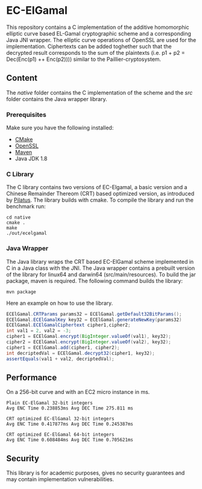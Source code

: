 # EC-ElGamal

This repository contains a C implementation of the additive homomorphic elliptic curve based EL-Gamal cryptographic scheme and a corresponding Java JNI wrapper. The elliptic curve operations of OpenSSL are used for the implementation.
Ciphertexts can be added toghether such that the decrypted result corresponds to the sum of the plaintexts (i.e. p1 + p2 = Dec(Enc(p1) ++ Enc(p2)))) similar to the Paillier-cryptosystem.


## Content 
The *native* folder contains the C implementation of the scheme and the *src* folder contains the Java wrapper library.

### Prerequisites 
Make sure you have the following installed:
 * [CMake](https://cmake.org/)
 * [OpenSSL](http://www.openssl.org/source/)
 * [Maven](https://maven.apache.org/)
 * Java JDK 1.8

### C Library
The C library contains two versions of EC-Elgamal, a basic version and a Chinese Remainder Thereom (CRT) based optimized version, as introduced by [Pilatus](http://www.vs.inf.ethz.ch/publ/papers/mshafagh_SenSys17_Pilatus.pdf). The library builds with cmake. To compile the library and run the benchmark run: 

```
cd native
cmake .
make
./out/ecelgamal
```


### Java Wrapper
The Java library wraps the CRT based EC-ElGamal scheme implemented in C in a Java class with the JNI. The Java wrapper contains a prebuilt version of the library for linux64 and darwin64 (src/main/resources).
To build the jar package, maven is required. The following command builds the library:

```
mvn package
```
Here an example on how to use the library.
```java
ECElGamal.CRTParams params32 = ECElGamal.getDefault32BitParams();
ECElGamal.ECElGamalKey key32 = ECElGamal.generateNewKey(params32)
ECElGamal.ECElGamalCiphertext cipher1,cipher2;
int val1 = 2, val2 = -3;
cipher1 = ECElGamal.encrypt(BigInteger.valueOf(val1), key32);
cipher2 = ECElGamal.encrypt(BigInteger.valueOf(val2), key32);
cipher1 = ECElGamal.add(cipher1, cipher2);
int decriptedVal = ECElGamal.decrypt32(cipher1, key32);
assertEquals(val1 + val2, decriptedVal);
```

## Performance 
On a 256-bit curve and with an EC2 micro instance in ms.
 ```
Plain EC-ElGamal 32-bit integers
Avg ENC Time 0.238853ms Avg DEC Time 275.811 ms

CRT optimized EC-ElGamal 32-bit integers
Avg ENC Time 0.417877ms Avg DEC Time 0.245387ms 

CRT optimized EC-ElGamal 64-bit integers
Avg ENC Time 0.608484ms Avg DEC Time 0.705621ms 
```

## Security
This library is for academic purposes, gives no security guarantees and may contain implementation vulnerabilities.
